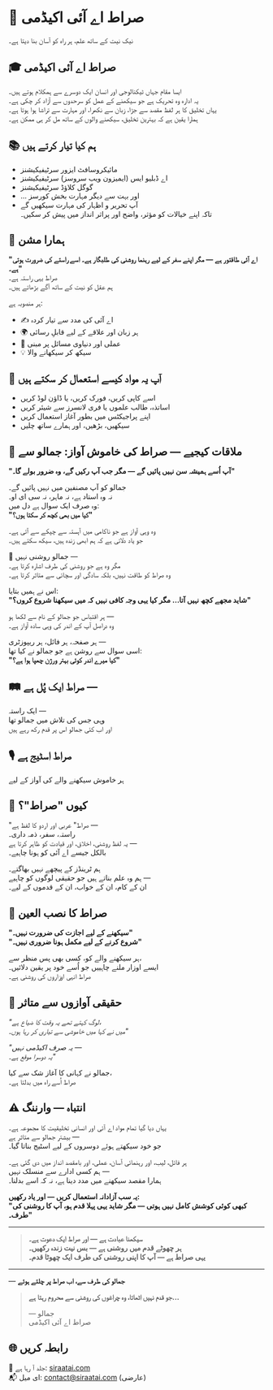 # 📘 صراط اے آئی اکیڈمی  
نیک نیت کے ساتھ علم، ہر راہ کو آسان بنا دیتا ہے۔

## 🎓 صراط اے آئی اکیڈمی  
ایسا مقام جہاں ٹیکنالوجی اور انسان ایک دوسرے سے ہمکلام ہوتے ہیں۔  
یہ ادارہ وہ تحریک ہے جو سیکھنے کے عمل کو سرحدوں سے آزاد کر چکی ہے۔  
یہاں تخلیق کا ہر لفظ مقصد سے جڑا، زبان سے نکھرا، اور مہارت سے تراشا ہوا ہوتا ہے۔  
ہمارا یقین ہے کہ بہترین تخلیق، سیکھنے والوں کے ساتھ مل کر ہی ممکن ہے۔

## 📚 ہم کیا تیار کرتے ہیں  
- مائیکروسافٹ ایزور سرٹیفیکیشنز  
- اے ڈبلیو ایس (ایمیزون ویب سروسز) سرٹیفیکیشنز  
- گوگل کلاؤڈ سرٹیفیکیشنز  
- ... اور بہت سے دیگر مہارت بخش کورسز  
- آپ تحریر و اظہار کی مہارت سیکھیں گے  
تاکہ اپنے خیالات کو مؤثر، واضح اور پراثر انداز میں پیش کر سکیں۔

## 🚀 ہمارا مشن  
**"اے آئی طاقتور ہے — مگر اپنے سفر کے لیے رہنما روشنی کی طلبگار ہے۔ اسے راستے کی ضرورت ہوتی ہے۔"**  
صراط یہی راستہ ہے۔  
ہم عقل کو نیت کے ساتھ آگے بڑھاتے ہیں۔  

ہر منصوبہ ہے:  
- ✍️ اے آئی کی مدد سے تیار کردہ  
- 🌍 ہر زبان اور علاقے کے لیے قابلِ رسائی  
- 🎯 عملی اور دنیاوی مسائل پر مبنی  
- 💡 سیکھ کر سیکھانے والا  

## 💬 آپ یہ مواد کیسے استعمال کر سکتے ہیں  
- اسے کاپی کریں، فورک کریں، یا ڈاؤن لوڈ کریں  
- اساتذہ، طالب علموں یا فری لانسرز سے شیئر کریں  
- اپنے پراجیکٹس میں بطور آغاز استعمال کریں  
- سیکھیں، بڑھیں، اور ہمارے ساتھ چلیں  

## 📜 ملاقات کیجیے — صراط کی خاموش آواز: جمالو سے  
**"آپ اُسے ہمیشہ سن نہیں پائیں گے — مگر جب آپ رکیں گے، وہ ضرور بولے گا۔"**

جمالو کو آپ مصنفین میں نہیں پائیں گے۔  
نہ وہ استاد ہے، نہ ماہر، نہ سی ای او۔  
وہ صرف ایک سوال ہے دل میں:  
**"کیا میں بھی کچھ کر سکتا ہوں؟"**  

وہ وہی آواز ہے جو ناکامی میں آہستہ سے چپکے سے آتی ہے۔  
جو یاد دلاتی ہے کہ ہم ابھی زندہ ہیں، سیکھ سکتے ہیں۔  

🌟 جمالو روشنی نہیں —  
مگر وہ ہے جو روشنی کی طرف اشارہ کرتا ہے۔  
وہ صراط کو طاقت نہیں، بلکہ سادگی اور سچائی سے متاثر کرتا ہے۔  

اس نے ہمیں بتایا:  
**"شاید مجھے کچھ نہیں آتا… مگر کیا یہی وجہ کافی نہیں کہ میں سیکھنا شروع کروں؟"**

ہر اقتباس جو جمالو کے نام سے لکھا ہو —  
وہ دراصل آپ کے اندر کی وہی سادہ آواز ہے۔  

ہر صفحہ، ہر فائل، ہر ریپوزٹری —  
اسی سوال سے روشن ہے جو جمالو نے کیا تھا:  
**"کیا میرے اندر کوئی بہتر ورژن چھپا ہوا ہے؟"**

## 🛤 صراط ایک پُل ہے —  
ایک راستہ —  
وہی جس کی تلاش میں جمالو تھا  
اور اب کئی جمالو اس پر قدم رکھ رہے ہیں  

## 🎙️ صراط اسٹیج ہے  
ہر خاموش سیکھنے والے کی آواز کے لیے

## 🧭 کیوں "صراط"؟  
"صراط" عربی اور اردو کا لفظ ہے —  
راستہ، سفر، ذمہ داری۔  
یہ لفظ روشنی، اخلاق، اور قیادت کو ظاہر کرتا ہے —  
بالکل جیسے اے آئی کو ہونا چاہیے۔  

ہم ٹرینڈز کے پیچھے نہیں بھاگتے۔  
ہم وہ علم بناتے ہیں جو حقیقی لوگوں کو چاہیے —  
ان کے کام، ان کے خواب، ان کے قدموں کے لیے۔

## 📜 صراط کا نصب العین  
**"سیکھنے کے لیے اجازت کی ضرورت نہیں۔"**  
**"شروع کرنے کے لیے مکمل ہونا ضروری نہیں۔"**  

ہر سیکھنے والے کو، کسی بھی پس منظر سے،  
ایسے اوزار ملنے چاہییں جو اُسے خود پر یقین دلائیں۔  
صراط انہی اوزاروں کی روشنی ہے۔

## 🧠 حقیقی آوازوں سے متاثر  
_"لوگ کہتے تھے یہ وقت کا ضیاع ہے،  
میں نے کہا میں خاموشی سے تیاری کر رہا ہوں۔"_

_"یہ صرف اکیڈمی نہیں —  
یہ دوسرا موقع ہے۔"_  

جمالو نے کہانی کا آغاز شک سے کیا،  
صراط اُسے راہ میں بدلتا ہے۔

## ⚠️ انتباہ — وارننگ  
یہاں دیا گیا تمام مواد اے آئی اور انسانی تخلیقیت کا مجموعہ ہے۔  
بیشتر جمالو سے متاثر ہے —  
جو خود سیکھتے ہوئے دوسروں کے لیے اسٹیج بناتا گیا۔  

ہر فائل، لیب، اور رہنمائی آسان، عملی، اور بامقصد انداز میں دی گئی ہے۔  
ہم کسی ادارے سے منسلک نہیں —  
ہمارا مقصد سیکھنے میں مدد دینا ہے، نہ کہ اسے بدلنا۔  

**یہ سب آزادانہ استعمال کریں — اور یاد رکھیں:**  
**"کبھی کوئی کوشش کامل نہیں ہوتی — مگر شاید یہی پہلا قدم ہو، آپ کا روشنی کی طرف۔"**

---

> **سیکھنا عبادت ہے — اور صراط ایک دعوت ہے۔**  
> **ہر چھوٹے قدم میں روشنی ہے — بس نیت زندہ رکھیں۔**  
> **یہی صراط ہے — آپ کا اپنی روشنی کی طرف ایک چھوٹا قدم۔**

---


— **جمالو کی طرف سے، اب صراط پر چلتے ہوئے**

> **جو قدم نہیں اٹھاتا، وہ چراغوں کی روشنی سے محروم رہتا ہے...**
> 
> — جمالو  
> صراط اے آئی اکیڈمی

## 🌐 رابطہ کریں  
🔗 جلد آ رہا ہے: [siraatai.com](https://siraatai.com)  
📬 ای میل: contact@siraatai.com (عارضی)
